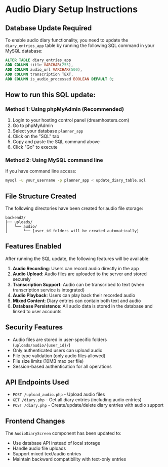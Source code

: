 # Audio Diary Setup Instructions

## Database Update Required

To enable audio diary functionality, you need to update the `diary_entries_app` table by running the following SQL command in your MySQL database:

```sql
ALTER TABLE diary_entries_app
ADD COLUMN title VARCHAR(255),
ADD COLUMN audio_url VARCHAR(500),
ADD COLUMN transcription TEXT,
ADD COLUMN is_audio_processed BOOLEAN DEFAULT 0;
```

## How to run this SQL update:

### Method 1: Using phpMyAdmin (Recommended)

1. Login to your hosting control panel (dreamhosters.com)
2. Go to phpMyAdmin
3. Select your database `planner_app`
4. Click on the "SQL" tab
5. Copy and paste the SQL command above
6. Click "Go" to execute

### Method 2: Using MySQL command line

If you have command line access:

```bash
mysql -u your_username -p planner_app < update_diary_table.sql
```

## File Structure Created

The following directories have been created for audio file storage:

```
backend2/
├── uploads/
│   └── audio/
│       └── [user_id folders will be created automatically]
```

## Features Enabled

After running the SQL update, the following features will be available:

1. **Audio Recording**: Users can record audio directly in the app
2. **Audio Upload**: Audio files are uploaded to the server and stored securely
3. **Transcription Support**: Audio can be transcribed to text (when transcription service is integrated)
4. **Audio Playback**: Users can play back their recorded audio
5. **Mixed Content**: Diary entries can contain both text and audio
6. **Database Persistence**: All audio data is stored in the database and linked to user accounts

## Security Features

- Audio files are stored in user-specific folders (`uploads/audio/{user_id}/`)
- Only authenticated users can upload audio
- File type validation (only audio files allowed)
- File size limits (10MB max per file)
- Session-based authentication for all operations

## API Endpoints Used

- `POST /upload_audio.php` - Upload audio files
- `GET /diary.php` - Get all diary entries (including audio entries)
- `POST /diary.php` - Create/update/delete diary entries with audio support

## Frontend Changes

The `AudioDiaryScreen` component has been updated to:

- Use database API instead of local storage
- Handle audio file uploads
- Support mixed text/audio entries
- Maintain backward compatibility with text-only entries

